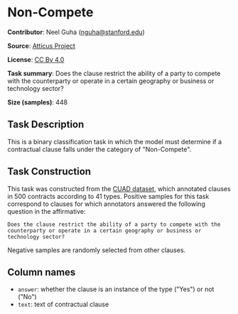 # Non-Compete

**Contributor**: Neel Guha (nguha@stanford.edu)

**Source**: [Atticus Project](https://www.atticusprojectai.org/cuad>)

**License**: [CC By 4.0](https://creativecommons.org/licenses/by/4.0/)

**Task summary**: Does the clause restrict the ability of a party to compete with the counterparty or operate in a certain geography or business or technology sector?

**Size (samples)**: 448

## Task Description

This is a binary classification task in which the model must determine if a contractual clause falls under the category of "Non-Compete".

## Task Construction

This task was constructed from the [CUAD dataset](https://www.atticusprojectai.org/cuad), which annotated clauses in 500 contracts according to 41 types. Positive samples for this task correspond to clauses for which annotators answered the following question in the affirmative:

```text
Does the clause restrict the ability of a party to compete with the counterparty or operate in a certain geography or business or technology sector?
```

Negative samples are randomly selected from other clauses.

## Column names

- `answer`: whether the clause is an instance of the type ("Yes") or not ("No")
- `text`: text of contractual clause